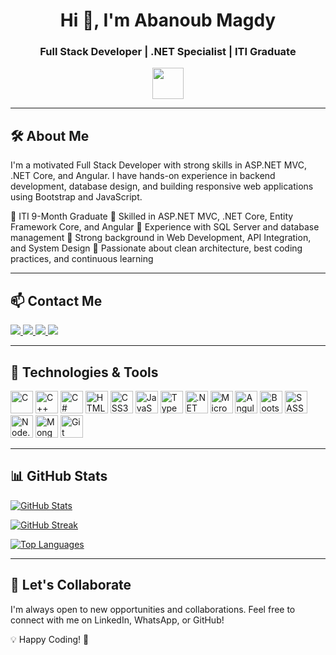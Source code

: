 <h1 align="center">Hi 👋, I'm Abanoub Magdy</h1>
<h3 align="center">Full Stack Developer | .NET Specialist | ITI Graduate</h3>

<p align="center">
  <img src="https://user-images.githubusercontent.com/18350557/176309783-0785949b-9127-417c-8b55-ab5a4333674e.gif" width="50">
</p>

---

## 🛠 About Me

I'm a motivated Full Stack Developer with strong skills in ASP.NET MVC, .NET Core, and Angular. I have hands-on experience in backend development, database design, and building responsive web applications using Bootstrap and JavaScript.

🔹 ITI 9-Month Graduate
🔹 Skilled in ASP.NET MVC, .NET Core, Entity Framework Core, and Angular
🔹 Experience with SQL Server and database management
🔹 Strong background in Web Development, API Integration, and System Design
🔹 Passionate about clean architecture, best coding practices, and continuous learning

---

## 📫 Contact Me  

<p align="left">
  <a href="mailto:abanoub.magdy.shafiqq@gmail.com">
    <img src="https://img.shields.io/badge/Gmail-D14836?style=for-the-badge&logo=gmail&logoColor=white">
  </a>
  <a href="https://wa.me/201289253802">
    <img src="https://img.shields.io/badge/WhatsApp-25D366?style=for-the-badge&logo=whatsapp&logoColor=white">
  </a>
  <a href="https://github.com/AbanoubShafiq">
    <img src="https://img.shields.io/badge/GitHub-181717?style=for-the-badge&logo=github&logoColor=white">
  </a>
  <a href="https://www.linkedin.com/in/abanoubmagdy10/">
    <img src="https://img.shields.io/badge/LinkedIn-0A66C2?style=for-the-badge&logo=linkedin&logoColor=white">
  </a>
</p>

---

## 🚀 Technologies & Tools  

<p align="left">
  <img src="https://raw.githubusercontent.com/danielcranney/readme-generator/main/public/icons/skills/c-colored.svg" width="36" height="36" alt="C"/>
  <img src="https://raw.githubusercontent.com/danielcranney/readme-generator/main/public/icons/skills/cplusplus-colored.svg" width="36" height="36" alt="C++"/>
  <img src="https://raw.githubusercontent.com/danielcranney/readme-generator/main/public/icons/skills/csharp-colored.svg" width="36" height="36" alt="C#"/>
  <img src="https://raw.githubusercontent.com/danielcranney/readme-generator/main/public/icons/skills/html5-colored.svg" width="36" height="36" alt="HTML5"/>
  <img src="https://raw.githubusercontent.com/danielcranney/readme-generator/main/public/icons/skills/css3-colored.svg" width="36" height="36" alt="CSS3"/>
  <img src="https://raw.githubusercontent.com/danielcranney/readme-generator/main/public/icons/skills/javascript-colored.svg" width="36" height="36" alt="JavaScript"/>
  <img src="https://raw.githubusercontent.com/danielcranney/readme-generator/main/public/icons/skills/typescript-colored.svg" width="36" height="36" alt="TypeScript"/>
  <img src="https://upload.wikimedia.org/wikipedia/commons/e/ee/.NET_Core_Logo.svg" width="36" height="36" alt=".NET Core"/>
  <img src="https://www.svgrepo.com/show/303229/microsoft-sql-server-logo.svg" width="36" height="36" alt="Microsoft SQL Server"/>
  <img src="https://raw.githubusercontent.com/danielcranney/readme-generator/main/public/icons/skills/angularjs-colored.svg" width="36" height="36" alt="Angular"/>
  <img src="https://raw.githubusercontent.com/danielcranney/readme-generator/main/public/icons/skills/bootstrap-colored.svg" width="36" height="36" alt="Bootstrap"/>
  <img src="https://raw.githubusercontent.com/danielcranney/readme-generator/main/public/icons/skills/sass-colored.svg" width="36" height="36" alt="SASS"/>
  <img src="https://raw.githubusercontent.com/danielcranney/readme-generator/main/public/icons/skills/nodejs-colored.svg" width="36" height="36" alt="Node.js"/>
  <img src="https://raw.githubusercontent.com/danielcranney/readme-generator/main/public/icons/skills/mongodb-colored.svg" width="36" height="36" alt="MongoDB"/>
  <img src="https://raw.githubusercontent.com/danielcranney/readme-generator/main/public/icons/skills/git-colored.svg" width="36" height="36" alt="Git"/>
</p>

---

## 📊 GitHub Stats  

<p align="left">
  <a href="https://github.com/AbanoubShafiq">
    <img src="https://github-readme-stats.vercel.app/api?username=AbanoubShafiq&show_icons=true&count_private=true&title_color=0891b2&text_color=ffffff&icon_color=0891b2&bg_color=1c1917&hide_border=true" alt="GitHub Stats">
  </a>
</p>

<p align="left">
  <a href="https://github.com/AbanoubShafiq">
    <img src="https://github-readme-streak-stats.herokuapp.com/?user=AbanoubShafiq&stroke=ffffff&background=1c1917&ring=0891b2&fire=0891b2&currStreakNum=ffffff&currStreakLabel=0891b2&sideNums=ffffff&sideLabels=ffffff&dates=ffffff&hide_border=true" alt="GitHub Streak">
  </a>
</p>

<p align="left">
  <a href="https://github.com/AbanoubShafiq">
    <img src="https://github-readme-stats.vercel.app/api/top-langs/?username=AbanoubShafiq&langs_count=10&title_color=0891b2&text_color=ffffff&icon_color=0891b2&bg_color=1c1917&hide_border=true" alt="Top Languages">
  </a>
</p>

---

## 🤝 Let's Collaborate  

I'm always open to new opportunities and collaborations. Feel free to connect with me on LinkedIn, WhatsApp, or GitHub!  

💡 Happy Coding! 🚀
